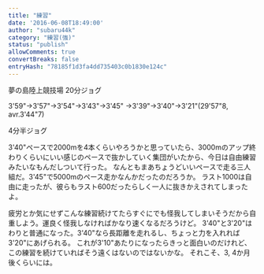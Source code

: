 ```yaml
---
title: "練習"
date: '2016-06-08T18:49:00'
author: "subaru44k"
category: "練習(強)"
status: "publish"
allowComments: true
convertBreaks: false
entryHash: "78185f1d3fa4dd735403c0b1830e124c"
---
```

夢の島陸上競技場
20分ジョグ

3'59"→3'57"→3'54"→3'43"→3'45"
→3'39"→3'40"→3'21"(29'57"8, avr.3'44"7)

4分半ジョグ

3'40"ペースで2000mを4本くらいやろうかと思っていたら、3000mのアップ終わりくらいにいい感じのペースで抜かしていく集団がいたから、今日は自由練習みたいなもんだしついて行った。
なんともまあちょうどいいペースで走る三人組だ。3'45"で5000mのペース走かなんかだったのだろうか。
ラスト1000は自由に走ったが、彼らもラスト600だったらしく一人に抜きかえされてしまったよ。

疲労とか気にせずこんな練習続けてたらすぐにでも怪我してしまいそうだから自重しよう。運良く怪我しなければかなり速くなるだろうけど。
3'40"と3'20"はわりと普通になった。3'40"なら長距離を走れるし、ちょっと力を入れれば3'20"にあげられる。
これが3'10"あたりになったらきっと面白いのだけれど、この練習を続けていればそう遠くはないのではないかな。
それこそ、3, 4か月後くらいには。
